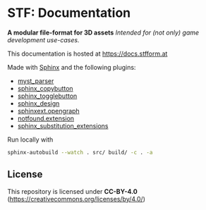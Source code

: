 # STF: Documentation
**A modular file-format for 3D assets**
*Intended for (not only) game development use-cases.*

This documentation is hosted at <https://docs.stfform.at>

Made with [Sphinx](https://www.sphinx-doc.org/en/master/) and the following plugins:
* [myst_parser](https://myst-parser.readthedocs.io/en/latest/index.html)
* [sphinx_copybutton](https://sphinx-copybutton.readthedocs.io/en/latest/)
* [sphinx_togglebutton](https://pypi.org/project/sphinx-togglebutton/)
* [sphinx_design](https://sphinx-design.readthedocs.io/en/stable/index.html)
* [sphinxext.opengraph](https://sphinxext-opengraph.readthedocs.io/en/latest/)
* [notfound.extension](https://sphinx-notfound-page.readthedocs.io/en/latest/)
* [sphinx_substitution_extensions](https://pypi.org/project/sphinx-substitution-extensions/#toc-entry-1)

Run locally with
```sh
sphinx-autobuild --watch . src/ build/ -c . -a
```

## License
This repository is licensed under **CC-BY-4.0** (<https://creativecommons.org/licenses/by/4.0/>)
